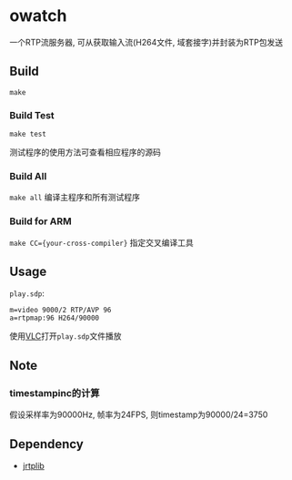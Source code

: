 # owatch

一个RTP流服务器, 可从获取输入流(H264文件, 域套接字)并封装为RTP包发送

## Build

`make`

### Build Test

`make test`

测试程序的使用方法可查看相应程序的源码

### Build All

`make all` 编译主程序和所有测试程序

### Build for ARM

`make CC={your-cross-compiler}` 指定交叉编译工具

## Usage

`play.sdp`:

```plain
m=video 9000/2 RTP/AVP 96
a=rtpmap:96 H264/90000
```

使用[VLC](https://www.videolan.org/index.zh.html)打开`play.sdp`文件播放

## Note

### timestampinc的计算

假设采样率为90000Hz, 帧率为24FPS, 则timestamp为90000/24=3750

## Dependency

* [jrtplib](https://github.com/j0r1/JRTPLIB)
